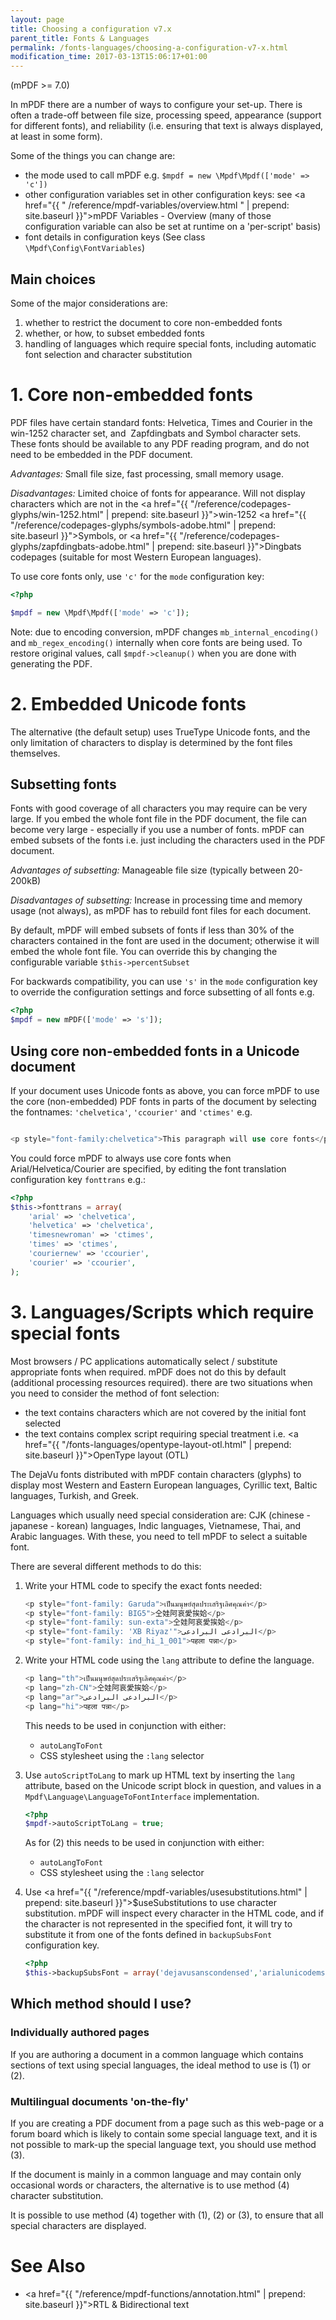 ```yaml
---
layout: page
title: Choosing a configuration v7.x
parent_title: Fonts & Languages
permalink: /fonts-languages/choosing-a-configuration-v7-x.html
modification_time: 2017-03-13T15:06:17+01:00
---
```


(mPDF >= 7.0)

In mPDF there are a number of ways to configure your set-up. There is often a trade-off between file size, processing
speed, appearance (support for different fonts), and reliability (i.e. ensuring that text is always displayed, at
least in some form).

Some of the things you can change are:

- the mode used to call mPDF e.g. `$mpdf = new \Mpdf\Mpdf(['mode' => 'c'])`
- other configuration variables set in other configuration keys: see
	<a href="{{ " /reference/mpdf-variables/overview.html " | prepend: site.baseurl }}">mPDF Variables - Overview</a>
	(many of those configuration variable can also be set at runtime on a 'per-script' basis)
- font details in configuration keys (See class `\Mpdf\Config\FontVariables`)

## Main choices

Some of the major considerations are:

1. whether to restrict the document to core non-embedded fonts
2. whether, or how, to subset embedded fonts
3. handling of languages which require special fonts, including automatic font selection and character substitution

# 1. Core non-embedded fonts

PDF files have certain standard fonts: Helvetica, Times and Courier in the win-1252 character set, and 
Zapfdingbats and Symbol character sets. These fonts should be available to any PDF reading program, and do not need to
be embedded in the PDF document.

*Advantages:* Small file size, fast processing, small memory usage.

*Disadvantages:* Limited choice of fonts for appearance. Will not display characters which are not in the
<a href="{{ "/reference/codepages-glyphs/win-1252.html" | prepend: site.baseurl }}">win-1252</a>
<a href="{{ "/reference/codepages-glyphs/symbols-adobe.html" | prepend: site.baseurl }}">Symbols</a>, or
<a href="{{ "/reference/codepages-glyphs/zapfdingbats-adobe.html" | prepend: site.baseurl }}">Dingbats</a> codepages
(suitable for most Western European languages).

To use core fonts only, use `'c'` for the `mode` configuration key:

```php
<?php

$mpdf = new \Mpdf\Mpdf(['mode' => 'c']);

```

Note: due to encoding conversion, mPDF changes `mb_internal_encoding()` and `mb_regex_encoding()` internally when core fonts
are being used. To restore original values, call `$mpdf->cleanup()` when you are done with generating the PDF.

# 2. Embedded Unicode fonts

The alternative (the default setup) uses TrueType Unicode fonts, and the only limitation of characters to display is
determined by the font files themselves.

## Subsetting fonts

Fonts with good coverage of all characters you may require can be very large. If you embed the whole font file in the
PDF document, the file can become very large - especially if you use a number of fonts. mPDF can embed subsets of the
fonts i.e. just including the characters used in the PDF document.

*Advantages of subsetting:* Manageable file size (typically between 20-200kB)

*Disadvantages of subsetting:* Increase in processing time and memory usage (not always), as mPDF has to rebuild font
files for each document.

By default, mPDF will embed subsets of fonts if less than 30% of the characters contained in the font are used in the
document; otherwise it will embed the whole font file. You can override this by changing the configurable variable
`$this->percentSubset`

For backwards compatibility, you can use `'s'` in the `mode` configuration key to override the
configuration settings and force subsetting of all fonts e.g.

```php
<?php
$mpdf = new mPDF(['mode' => 's']);

```

## Using core non-embedded fonts in a Unicode document

If your document uses Unicode fonts as above, you can force mPDF to use the core (non-embedded) PDF fonts in parts of
the document by selecting the fontnames: `'chelvetica'`, `'ccourier'` and `'ctimes'` e.g.

```php

<p style="font-family:chelvetica">This paragraph will use core fonts</p>

```

You could force mPDF to always use core fonts when Arial/Helvetica/Courier are specified, by editing the font
translation configuration key `fonttrans` e.g.:

```php
<?php
$this->fonttrans = array(
	'arial' => 'chelvetica',
	'helvetica' => 'chelvetica',
	'timesnewroman' => 'ctimes',
	'times' => 'ctimes',
	'couriernew' => 'ccourier',
	'courier' => 'ccourier',
);

```

# 3. Languages/Scripts which require special fonts

Most browsers / PC applications automatically select / substitute appropriate fonts when required. mPDF does not do
this by default (additional processing resources required). there are two situations when you need to consider the method
of font selection:

- the text contains characters which are not covered by the initial font selected
- the text contains complex script requiring special treatment i.e.
  <a href="{{ "/fonts-languages/opentype-layout-otl.html" | prepend: site.baseurl }}">OpenType layout (OTL)</a>

The DejaVu fonts distributed with mPDF contain characters (glyphs) to display most Western and Eastern European
languages, Cyrillic text, Baltic languages, Turkish, and Greek. 

Languages which usually need special consideration are: CJK (chinese - japanese - korean) languages, Indic languages, 
Vietnamese, Thai, and Arabic languages. With these, you need to tell mPDF to select a suitable font.

There are several different methods to do this:

1.  Write your HTML code to specify the exact fonts needed:

    ```php
    <p style="font-family: Garuda">เป็นมนุษย์สุดประเสริฐเลิศคุณค่า</p>
    <p style="font-family: BIG5">仝娃阿哀愛挨姶</p>
    <p style="font-family: sun-exta">仝娃阿哀愛挨姶</p>
    <p style="font-family: 'XB Riyaz'">البرادعی البرادعی</p>
    <p style="font-family: ind_hi_1_001">पहला पन्ना</p>
    ```

2.  Write your HTML code using the `lang` attribute to define the language. 

    ```php
    <p lang="th">เป็นมนุษย์สุดประเสริฐเลิศคุณค่า</p>
    <p lang="zh-CN">仝娃阿哀愛挨姶</p>
    <p lang="ar">البرادعی البرادعی</p>
    <p lang="hi">पहला पन्ना</p>
    ```

    This needs to be used in conjunction with either:

    - `autoLangToFont`
    - CSS stylesheet using the `:lang` selector

3.  Use `autoScriptToLang` to mark up HTML text by inserting the `lang` attribute, based on the Unicode script block
    in question, and values in a `Mpdf\Language\LanguageToFontInterface` implementation.

    ```php
    <?php
    $mpdf->autoScriptToLang = true;

    ```

    As for (2) this needs to be used in conjunction with either:

    - `autoLangToFont`
    - CSS stylesheet using the `:lang` selector

4.  Use <a href="{{ "/reference/mpdf-variables/usesubstitutions.html" | prepend: site.baseurl }}">$useSubstitutions</a>
    to use character substitution. mPDF will inspect every character in the HTML code, and if the character is not
    represented in the specified font, it will try to substitute it from one of the fonts defined in `backupSubsFont`
    configuration key.

    ```php
    <?php
    $this->backupSubsFont = array('dejavusanscondensed','arialunicodems');

    ```

## Which method should I use?

### Individually authored pages

If you are authoring a document in a common language which contains sections of text using special languages, the ideal
 method to use is (1) or (2).

### Multilingual documents 'on-the-fly'

If you are creating a PDF document from a page such as this web-page or a forum board which is likely to contain some
special language text, and it is not possible to mark-up the special language text, you should use method (3).

If the document is mainly in a common language and may contain only occasional words or characters, the alternative is
to use method (4) character substitution.

It is possible to use method (4) together with (1), (2) or (3), to ensure that all special characters are displayed.

# See Also

- <a href="{{ "/reference/mpdf-functions/annotation.html" | prepend: site.baseurl }}">RTL & Bidirectional text</a>

